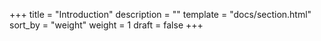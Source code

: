 +++
title = "Introduction"
description = ""
template = "docs/section.html"
sort_by = "weight"
weight = 1
draft = false
+++
